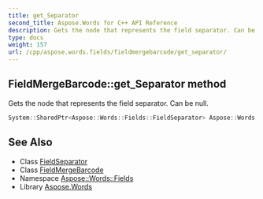 ```yaml
---
title: get_Separator
second_title: Aspose.Words for C++ API Reference
description: Gets the node that represents the field separator. Can be null.
type: docs
weight: 157
url: /cpp/aspose.words.fields/fieldmergebarcode/get_separator/
---
```

## FieldMergeBarcode::get_Separator method


Gets the node that represents the field separator. Can be null.

```cpp
System::SharedPtr<Aspose::Words::Fields::FieldSeparator> Aspose::Words::Fields::FieldMergeBarcode::get_Separator() override
```

## See Also

* Class [FieldSeparator](../../fieldseparator/)
* Class [FieldMergeBarcode](../)
* Namespace [Aspose::Words::Fields](../../)
* Library [Aspose.Words](../../../)
